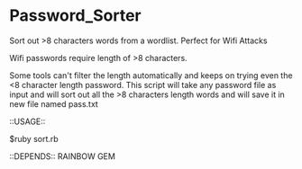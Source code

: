 # Password_Sorter
Sort out >8 characters words from a wordlist. Perfect for Wifi Attacks

Wifi passwords require length of >8 characters.

Some tools can't filter the length automatically and keeps on trying even the <8 character length password.
This script will take any password file as input and will sort out all the >8 characters length words
and will save it in new file named pass.txt

::USAGE::

$ruby sort.rb

::DEPENDS::
RAINBOW GEM
